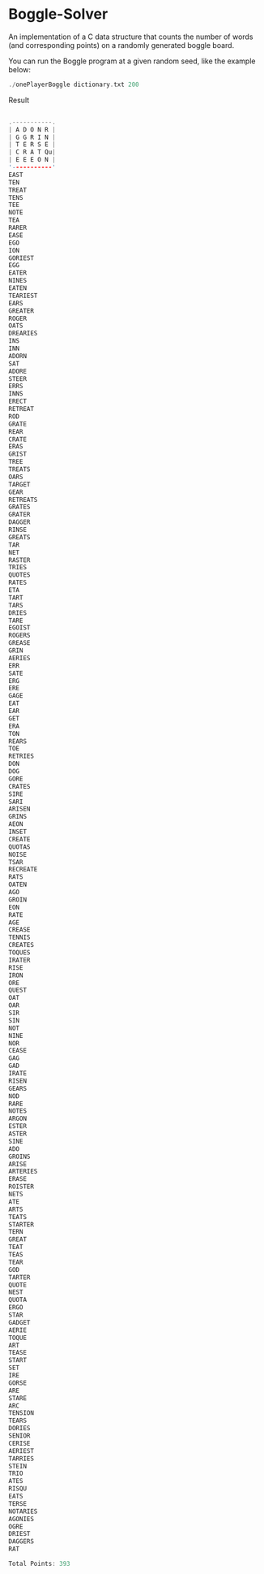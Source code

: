 # Boggle-Solver
An implementation of a C data structure that counts the number of words (and corresponding points) on a randomly generated boggle board.

You can run the Boggle program at a given random seed, like the example below:
```c
./onePlayerBoggle dictionary.txt 200
```

Result
```c

.-----------.
| A D O N R |
| G G R I N |
| T E R S E |
| C R A T Qu|
| E E E O N |
'-----------'
EAST
TEN
TREAT
TENS
TEE
NOTE
TEA
RARER
EASE
EGO
ION
GORIEST
EGG
EATER
NINES
EATEN
TEARIEST
EARS
GREATER
ROGER
OATS
DREARIES
INS
INN
ADORN
SAT
ADORE
STEER
ERRS
INNS
ERECT
RETREAT
ROD
GRATE
REAR
CRATE
ERAS
GRIST
TREE
TREATS
OARS
TARGET
GEAR
RETREATS
GRATES
GRATER
DAGGER
RINSE
GREATS
TAR
NET
RASTER
TRIES
QUOTES
RATES
ETA
TART
TARS
DRIES
TARE
EGOIST
ROGERS
GREASE
GRIN
AERIES
ERR
SATE
ERG
ERE
GAGE
EAT
EAR
GET
ERA
TON
REARS
TOE
RETRIES
DON
DOG
GORE
CRATES
SIRE
SARI
ARISEN
GRINS
AEON
INSET
CREATE
QUOTAS
NOISE
TSAR
RECREATE
RATS
OATEN
AGO
GROIN
EON
RATE
AGE
CREASE
TENNIS
CREATES
TOQUES
IRATER
RISE
IRON
ORE
QUEST
OAT
OAR
SIR
SIN
NOT
NINE
NOR
CEASE
GAG
GAD
IRATE
RISEN
GEARS
NOD
RARE
NOTES
ARGON
ESTER
ASTER
SINE
ADO
GROINS
ARISE
ARTERIES
ERASE
ROISTER
NETS
ATE
ARTS
TEATS
STARTER
TERN
GREAT
TEAT
TEAS
TEAR
GOD
TARTER
QUOTE
NEST
QUOTA
ERGO
STAR
GADGET
AERIE
TOQUE
ART
TEASE
START
SET
IRE
GORSE
ARE
STARE
ARC
TENSION
TEARS
DORIES
SENIOR
CERISE
AERIEST
TARRIES
STEIN
TRIO
ATES
RISQU
EATS
TERSE
NOTARIES
AGONIES
OGRE
DRIEST
DAGGERS
RAT

Total Points: 393

```
